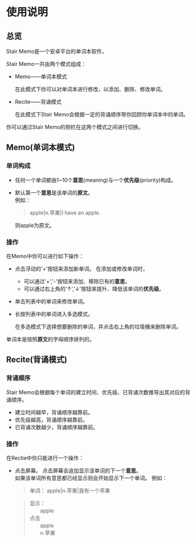 # 使用说明

## 总览
Stair Memo是一个安卓平台的单词本软件。

Stair Memo一共由两个模式组成：

* Memo——单词本模式

    在此模式下你可以对单词本进行修改，以添加、删除、修改单词。

* Recite——背诵模式

    在此模式下Stair Memo会根据一定的背诵顺序带你回顾你单词本中的单词。

你可以通过Stair Memo的侧栏在这两个模式之间进行切换。

## Memo(单词本模式)

### 单词构成

* 任何一个单词都由1~10个**意思**(meaning)与一个**优先级**(priority)构成。  
* 默认第一个**意思**是该单词的**原文**。  
    例如：
    >apple|n.苹果|I have an apple.

    则apple为原文。

### 操作
在Memo中你可以进行如下操作：

* 点击浮动的'+'按钮来添加新单词。
    在添加或修改单词时，

    * 可以通过'+','-'按钮来添加、移除已有的**意思**。
    * 可以通过右上角的'↑','↓'按钮来提升、降低该单词的**优先级**。

* 单击列表中的单词来修改单词。

* 长按列表中的单词进入多选模式。

    在多选模式下选择想要删除的单词，并点击右上角的垃圾桶来删除单词。

单词本是按照**原文**的字母顺序排列的。

## Recite(背诵模式)

### 背诵顺序
Stair Memo会根据每个单词的建立时间、优先级、已背诵次数推导出其对应的背诵顺序。

* 建立时间越早，背诵顺序越靠前。
* 优先级越高，背诵顺序越靠前。
* 已背诵次数越少，背诵顺序越靠前。

### 操作
在Rectie中你只能进行一个操作：

* 点击屏幕。
    点击屏幕会追加显示该单词的下一个**意思**。  
    如果该单词所有意思都已经显示则会开始显示下一个单词。
    例如：
    >单词： apple|n.苹果|我有一个苹果

    >显示：  
    　　apple  
    >点击  
    　　apple  
    　　n.苹果